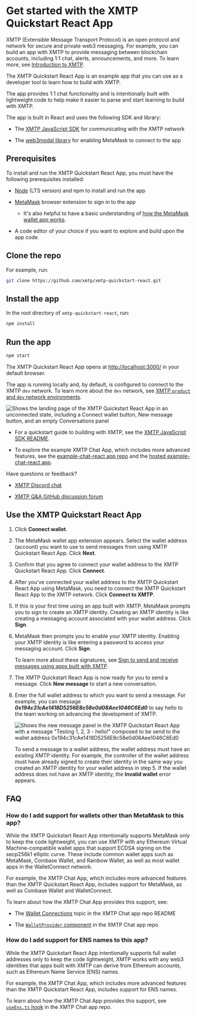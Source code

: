 # Get started with the XMTP Quickstart React App

XMTP (Extensible Message Transport Protocol) is an open protocol and network for secure and private web3 messaging. For example, you can build an app with XMTP to provide messaging between blockchain accounts, including 1:1 chat, alerts, announcements, and more. To learn more, see [Introduction to XMTP](https://xmtp.org/docs/dev-concepts/introduction).

The XMTP Quickstart React App is an example app that you can use as a developer tool to learn how to build with XMTP.

The app provides 1:1 chat functionality and is intentionally built with lightweight code to help make it easier to parse and start learning to build with XMTP.

The app is built in React and uses the following SDK and library:

* The [XMTP JavaScript SDK](https://github.com/xmtp/xmtp-js) for communicating with the XMTP network

* The [web3modal library](https://github.com/WalletConnect/web3modal) for enabling MetaMask to connect to the app

## Prerequisites

To install and run the XMTP Quickstart React App, you must have the following prerequisites installed:

* [Node](https://nodejs.org/en/download/) (LTS version) and npm to install and run the app

* [MetaMask](https://metamask.io/) browser extension to sign in to the app

   * It's also helpful to have a basic understanding of [how the MetaMask wallet app works](https://docs.metamask.io/guide/).

* A code editor of your choice if you want to explore and build upon the app code.

## Clone the repo

For example, run:

```bash
git clone https://github.com/xmtp/xmtp-quickstart-react.git
```

## Install the app

In the root directory of `xmtp-quickstart-react`, run:

```bash
npm install
```

## Run the app

```bash
npm start
```

The XMTP Quickstart React App opens at [http://localhost:3000/](http://localhost:3000/) in your default browser.

The app is running locally and, by default, is configured to connect to the XMTP `dev` network. To learn more about the `dev` network, see [XMTP `product` and `dev` network environments](https://github.com/xmtp/xmtp-js#xmtp-production-and-dev-network-environments).

![Shows the landing page of the XMTP Quickstart React App in an unconnected state, including a Connect wallet button, New message button, and an empty Conversations panel](src/assets/xmtp-quickstart-react-app.png)

<!--- To learn how to get started building with XMTP, see Get started with building messaging between blockchain accounts using XMTP and React.-->

- For a quickstart guide to building with XMTP, see the [XMTP JavaScript SDK README](https://github.com/xmtp/xmtp-js#readme).

- To explore the example XMTP Chat App, which includes more advanced features, see the [example-chat-react app repo](https://github.com/xmtp/example-chat-react) and the [hosted example-chat-react app](https://xmtp.chat/).

Have questions or feedback?

* [XMTP Discord chat](https://discord.gg/xmtp)

* [XMTP Q&A GitHub discussion forum](https://github.com/orgs/xmtp/discussions)

## Use the XMTP Quickstart React App

1. Click **Connect wallet**.

2. The MetaMask wallet app extension appears. Select the wallet address (account) you want to use to send messages from using XMTP Quickstart React App. Click **Next**.

3. Confirm that you agree to connect your wallet address to the XMTP Quickstart React App. Click **Connect**.

4. After you've connected your wallet address to the XMTP Quickstart React App using MetaMask, you need to connect the XMTP Quickstart React App to the XMTP network. Click **Connect to XMTP**.

5. If this is your first time using an app built with XMTP, MetaMask prompts you to sign to create an XMTP identity. Creating an XMTP identity is like creating a messaging account associated with your wallet address. Click **Sign**.

6. MetaMask then prompts you to enable your XMTP identity. Enabling your XMTP identity is like entering a password to access your messaging account. Click **Sign**.

   To learn more about these signatures, see [Sign to send and receive messages using apps built with XMTP](https://xmtp.org/docs/dev-concepts/signatures).

7. The XMTP Quickstart React App is now ready for you to send a message. Click **New message** to start a new conversation.

8. Enter the full wallet address to which you want to send a message. For example, you can message **_0x194c31cAe1418D5256E8c58e0d08Aee1046C6Ed0_** to say hello to the team working on advancing the development of XMTP.

   ![Shows the new message panel in the XMTP Quickstart React App with a message "Testing 1, 2, 3 - hello!" composed to be send to the wallet address 0x194c31cAe1418D5256E8c58e0d08Aee1046C6Ed0](src/assets/testing-1-2-3.png)

   To send a message to a wallet address, the wallet address must have an existing XMTP identity. For example, the controller of the wallet address must have already signed to create their identity in the same way you created an XMTP identity for your wallet address in step 5. If the wallet address does not have an XMTP identity, the **Invalid wallet** error appears.

## FAQ

### How do I add support for wallets other than MetaMask to this app?

While the XMTP Quickstart React App intentionally supports MetaMask only to keep the code lightweight, you can use XMTP with any Ethereum Virtual Machine-compatible wallet apps that support ECDSA signing on the secp256k1 elliptic curve. These include common wallet apps such as MetaMask, Coinbase Wallet, and Rainbow Wallet, as well as most wallet apps in the WalletConnect network.

For example, the XMTP Chat App, which includes more advanced features than the XMTP Quickstart React App, includes support for MetaMask, as well as Coinbase Wallet and WalletConnect.

To learn about how the XMTP Chat App provides this support, see:

- The [Wallet Connections](https://github.com/xmtp/example-chat-react/blob/c0d37c9d9c84d7b28a80a4d4ca129457bbf2c02e/README.md#wallet-connections) topic in the XMTP Chat app repo README

- The [`WalletProvider` component](https://github.com/xmtp/example-chat-react/blob/526c9dc6bbb9560023b771365f37b80a9a73a116/components/WalletProvider.tsx) in the XMTP Chat app repo

### How do I add support for ENS names to this app?

While the XMTP Quickstart React App intentionally supports full wallet addresses only to keep the code lightweight, XMTP works with any web3 identities that apps built with XMTP can derive from Ethereum accounts, such as Ethereum Name Service (ENS) names.

For example, the XMTP Chat App, which includes more advanced features than the XMTP Quickstart React App, includes support for ENS names.

To learn about how the XMTP Chat App provides this support, see [`useEns.ts` hook](https://github.com/xmtp/example-chat-react/blob/fe6c62eda312de5dd0fe0efba17d2ebb633599e6/hooks/useEns.ts) in the XMTP Chat app repo.
